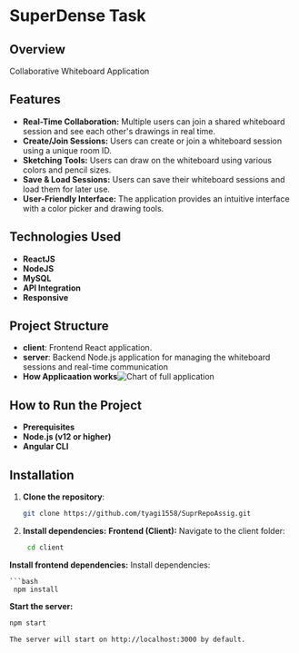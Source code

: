 # SuperDense Task

## Overview

Collaborative Whiteboard Application

## Features

- **Real-Time Collaboration:** Multiple users can join a shared whiteboard session and see each other's drawings in real time.
- **Create/Join Sessions:** Users can create or join a whiteboard session using a unique room ID.
- **Sketching Tools:**  Users can draw on the whiteboard using various colors and pencil sizes.
- **Save & Load Sessions:** Users can save their whiteboard sessions and load them for later use.
- **User-Friendly Interface:** The application provides an intuitive interface with a color picker and drawing tools.
## Technologies Used

- **ReactJS**
- **NodeJS**
- **MySQL**
- **API Integration**
- **Responsive**

## Project Structure

- **client**: Frontend React application.
- **server**: Backend Node.js application for managing the whiteboard sessions and real-time communication
- **How Applicaation works**![Chart of full application](https://github.com/user-attachments/assets/1e9dddb4-33a1-4b21-9352-50d733b0e5c5)

## How to Run the Project

- **Prerequisites**
- **Node.js (v12 or higher)**
- **Angular CLI**

## Installation

1. **Clone the repository**:
   ```bash
   git clone https://github.com/tyagi1558/SuprRepoAssig.git
   

2. **Install dependencies:**
   **Frontend (Client):** Navigate to the client folder:
    
     ```bash
      cd client
  **Install frontend dependencies:** Install dependencies:
  
    ```bash
     npm install
**Start the server:**

   ```bash
   npm start

The server will start on http://localhost:3000 by default.



